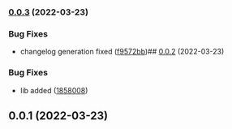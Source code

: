 

### [0.0.3](https://github.com/DiaKEM/api-bindings/compare/0.0.2...0.0.3) (2022-03-23)


### Bug Fixes

* changelog generation fixed ([f9572bb](https://github.com/DiaKEM/api-bindings/commit/f9572bb8ca381c1a2616102e7a1256ba3e400d78))## [0.0.2](https://github.com/DiaKEM/api-bindings/compare/0.0.1...0.0.2) (2022-03-23)


### Bug Fixes

* lib added ([1858008](https://github.com/DiaKEM/api-bindings/commit/1858008eb94aa790fd21ebd9d97fc4826261d240))

## 0.0.1 (2022-03-23)